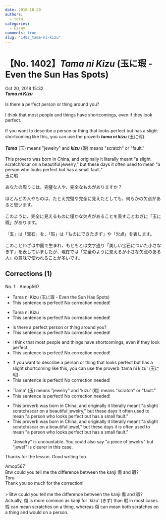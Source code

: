 ```yaml
---
date: 2018-10-20
authors:
  - toru
categories:
  - Essay
comments: true
slug: "1402_tama-ni-kizu"
---
```


# 【No. 1402】<strong><em>Tama ni Kizu</em></strong> (玉に瑕 - Even the Sun Has Spots)
<div class="date">Oct 20, 2018 15:32</div>
<div id="post"><div id="body_show_ori">
<strong><em>Tama ni Kizu</em></strong><br/><br/>Is there a perfect person or thing around you?<br/><br/>I think that most people and things have shortcomings, even if they look perfect.<br/><br/>If you want to describe a person or thing that looks perfect but has a slight shortcoming like this, you can use the proverb <strong><em>tama ni kizu</em></strong> (玉に瑕).<br/><br/><strong><em>Tama</em></strong> (玉) means "jewelry" and <strong><em>kizu</em></strong> (瑕) means "scratch" or "fault."<br/><br/>This proverb was born in China, and originally it literally meant "a slight scratch/scar on a beautiful jewelry," but these days it often used to mean "a person who looks perfect but has a small fault."
</div></div>

<!-- more -->

<div id="post_ja"><div id="body_show_mo">
玉に瑕<br/><br/>あなたの周りには、完璧な人や、完全なものがありますか？<br/><br/>ほとんどの人やものは、たとえ完璧や完全に見えたとしても、何らかの欠点があると思います。<br/><br/>このように、完全に見えるものに僅かな欠点があることを表すことわざに「玉に瑕」があります。<br/><br/>「玉」は「宝石」を、「瑕」は「ものにできたきず」や「欠点」を表します。<br/><br/>このことわざは中国で生まれ、もともとは文字通り「美しい宝石についた小さなきず」を表していましたが、現在では「完全のように見えるが小さな欠点のある人」の意味で使われることが多いです。
</div></div>

## Corrections (1)
<div id="block"><div class="first_name"> No. 1　<span class="just_name">Amop567</span></div><div id="block2">
<ul class="correction_field">
<li class="incorrect">Tama ni Kizu (玉に瑕 - Even the Sun Has Spots)</li>
<li class="corrected perfect">This sentence is perfect! No correction needed!</li>
</ul>
<ul class="correction_field">
<li class="incorrect">Tama ni Kizu</li>
<li class="corrected perfect">This sentence is perfect! No correction needed!</li>
</ul>
<ul class="correction_field">
<li class="incorrect">Is there a perfect person or thing around you?</li>
<li class="corrected perfect">This sentence is perfect! No correction needed!</li>
</ul>
<ul class="correction_field">
<li class="incorrect">I think that most people and things have shortcomings, even if they look perfect.</li>
<li class="corrected perfect">This sentence is perfect! No correction needed!</li>
</ul>
<ul class="correction_field">
<li class="incorrect">If you want to describe a person or thing that looks perfect but has a slight shortcoming like this, you can use the proverb 'tama ni kizu' (玉に瑕).</li>
<li class="corrected perfect">This sentence is perfect! No correction needed!</li>
</ul>
<ul class="correction_field">
<li class="incorrect">'Tama' (玉) means "jewelry" and 'kizu' (瑕) means "scratch" or "fault."</li>
<li class="corrected perfect">This sentence is perfect! No correction needed!</li>
</ul>
<ul class="correction_field">
<li class="incorrect">This proverb was born in China, and originally it literally meant "a slight scratch/scar on a beautiful jewelry," but these days it often used to mean "a person who looks perfect but has a small fault."</li>
<li class="corrected correct">
This proverb was born in China, and originally it literally meant "a slight scratch/scar on a beautiful <span class="f_blue">jewel</span>," but these days it <span class="f_blue">is </span>often used to mean "a person who looks perfect but has a small fault."
<p class="correction_comment">"Jewelry" is uncountable. You could also say "a piece of jewelry" but "jewel" is clearer in this case.</p>
</li>
</ul>
<p class="comment_small">
 Thanks for the lesson. Good writing too.
</p>

</div><div class="name"><span class="just_name">Amop567</span><br>
Btw could you tell me the difference between the kanji 傷 and 瑕?
</div>
<div class="name"><span class="just_name">Toru</span><br>
Thank you so much for the correction!<br/><br/>&gt; Btw could you tell me the difference between the kanji 傷 and 瑕?<br/>Actually, 傷 is more common as kanji for 'kizu' (きず) than 瑕 in most cases. 瑕 can mean scratches on a thing, whereas 傷 can mean both scratches on a thing and would on a person. 
</div>
</div>
